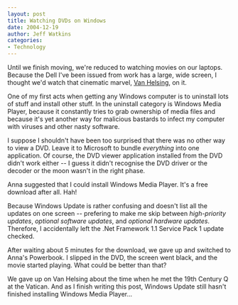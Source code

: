 ```yaml
---
layout: post
title: Watching DVDs on Windows
date: 2004-12-19
author: Jeff Watkins
categories:
- Technology
---
```


<p>Until we finish moving, we're reduced to watching movies on our
laptops. Because the Dell I've been issued from work has a large, wide
screen, I thought we'd watch that cinematic marvel, <a href="http://www.imdb.com/title/tt0338526/?fr=c2l0ZT1kZnxteD0yMHxzZz0xfGxtPTIwMHx0dD1vbnxwbj0wfHE9VmFuIEhlbHNpbmd8aHRtbD0xfG5tPW9u;fc=1;ft=21;fm=1">Van Helsing</a>, on it.</p>
<p>One of my first acts when getting any Windows computer is to
uninstall lots of stuff and install other stuff. In the uninstall
category is Windows Media Player, because it constantly tries to grab
ownership of media files and because it's yet another way for malicious
bastards to infect my computer with viruses and other nasty
software.</p>
<p>I suppose I shouldn't have been too surprised that there was no
other way to view a DVD. Leave it to Microsoft to bundle
<em>everything</em> into one application. Of course, the DVD viewer
application installed from the DVD didn't work either -- I guess it
didn't recognise the DVD driver or the decoder or the moon wasn't in
the right phase.</p>
<p>Anna suggested that I could install Windows Media Player. It's a
free download after all. Hah!</p>
<p>Because Windows Update is rather confusing and doesn't list all the
updates on one screen -- prefering to make me skip between
<em>high-priority updates</em>, <em>optional software updates</em>, and
<em>optional hardware updates</em>. Therefore, I accidentally left the
.Net Framework 1.1 Service Pack 1 update checked.</p>
<p>After waiting about 5 minutes for the download, we gave up and
switched to Anna's Powerbook. I slipped in the DVD, the screen went
black, and the movie started playing. What could be better than
that?</p>
<p>We gave up on Van Helsing about the time when he met the 19th
Century Q at the Vatican. And as I finish writing this post, Windows
Update still hasn't finished installing Windows Media Player...</p>